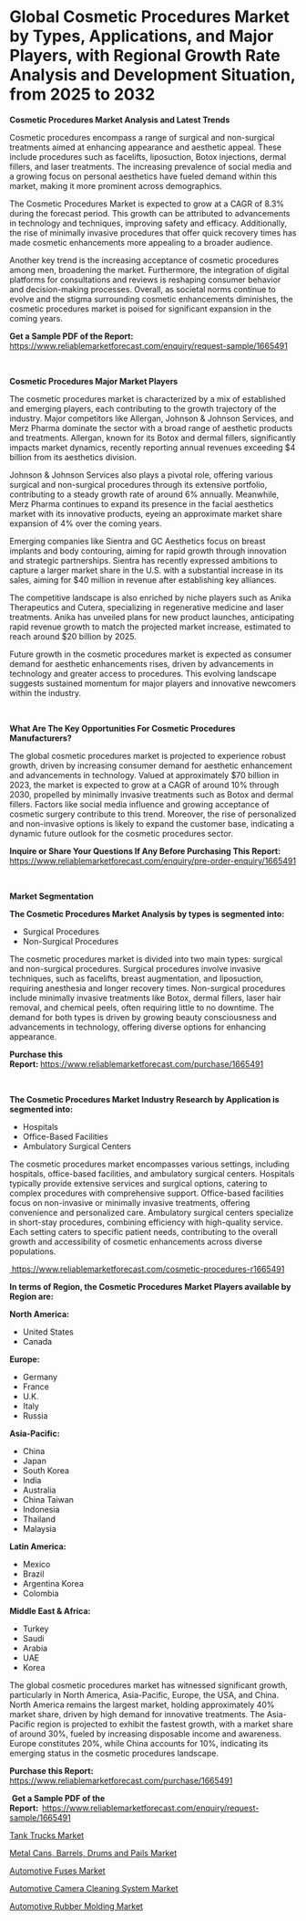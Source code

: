 <p><h1>Global Cosmetic Procedures Market by Types, Applications, and Major Players, with Regional Growth Rate Analysis and Development Situation, from 2025 to 2032</h1></p><p><strong>Cosmetic Procedures Market Analysis and Latest Trends</strong></p>
<p><p>Cosmetic procedures encompass a range of surgical and non-surgical treatments aimed at enhancing appearance and aesthetic appeal. These include procedures such as facelifts, liposuction, Botox injections, dermal fillers, and laser treatments. The increasing prevalence of social media and a growing focus on personal aesthetics have fueled demand within this market, making it more prominent across demographics.</p><p>The Cosmetic Procedures Market is expected to grow at a CAGR of 8.3% during the forecast period. This growth can be attributed to advancements in technology and techniques, improving safety and efficacy. Additionally, the rise of minimally invasive procedures that offer quick recovery times has made cosmetic enhancements more appealing to a broader audience.</p><p>Another key trend is the increasing acceptance of cosmetic procedures among men, broadening the market. Furthermore, the integration of digital platforms for consultations and reviews is reshaping consumer behavior and decision-making processes. Overall, as societal norms continue to evolve and the stigma surrounding cosmetic enhancements diminishes, the cosmetic procedures market is poised for significant expansion in the coming years.</p></p>
<p><strong>Get a Sample PDF of the Report:&nbsp;</strong> <a href="https://www.reliablemarketforecast.com/enquiry/request-sample/1665491?utm_campaign=2195&utm_medium=2&utm_source=Github&utm_content=ia&utm_term=06022025&utm_id=cosmetic-procedures">https://www.reliablemarketforecast.com/enquiry/request-sample/1665491</a></p>
<p>&nbsp;</p>
<p><strong>Cosmetic Procedures Major Market Players</strong></p>
<p><p>The cosmetic procedures market is characterized by a mix of established and emerging players, each contributing to the growth trajectory of the industry. Major competitors like Allergan, Johnson & Johnson Services, and Merz Pharma dominate the sector with a broad range of aesthetic products and treatments. Allergan, known for its Botox and dermal fillers, significantly impacts market dynamics, recently reporting annual revenues exceeding $4 billion from its aesthetics division. </p><p>Johnson & Johnson Services also plays a pivotal role, offering various surgical and non-surgical procedures through its extensive portfolio, contributing to a steady growth rate of around 6% annually. Meanwhile, Merz Pharma continues to expand its presence in the facial aesthetics market with its innovative products, eyeing an approximate market share expansion of 4% over the coming years.</p><p>Emerging companies like Sientra and GC Aesthetics focus on breast implants and body contouring, aiming for rapid growth through innovation and strategic partnerships. Sientra has recently expressed ambitions to capture a larger market share in the U.S. with a substantial increase in its sales, aiming for $40 million in revenue after establishing key alliances.</p><p>The competitive landscape is also enriched by niche players such as Anika Therapeutics and Cutera, specializing in regenerative medicine and laser treatments. Anika has unveiled plans for new product launches, anticipating rapid revenue growth to match the projected market increase, estimated to reach around $20 billion by 2025.</p><p>Future growth in the cosmetic procedures market is expected as consumer demand for aesthetic enhancements rises, driven by advancements in technology and greater access to procedures. This evolving landscape suggests sustained momentum for major players and innovative newcomers within the industry.</p></p>
<p>&nbsp;</p>
<p><strong>What Are The Key Opportunities For Cosmetic Procedures Manufacturers?</strong></p>
<p><p>The global cosmetic procedures market is projected to experience robust growth, driven by increasing consumer demand for aesthetic enhancement and advancements in technology. Valued at approximately $70 billion in 2023, the market is expected to grow at a CAGR of around 10% through 2030, propelled by minimally invasive treatments such as Botox and dermal fillers. Factors like social media influence and growing acceptance of cosmetic surgery contribute to this trend. Moreover, the rise of personalized and non-invasive options is likely to expand the customer base, indicating a dynamic future outlook for the cosmetic procedures sector.</p></p>
<p><strong>Inquire or Share Your Questions If Any Before Purchasing This Report:</strong> <a href="https://www.reliablemarketforecast.com/enquiry/pre-order-enquiry/1665491?utm_campaign=2195&utm_medium=2&utm_source=Github&utm_content=ia&utm_term=06022025&utm_id=cosmetic-procedures">https://www.reliablemarketforecast.com/enquiry/pre-order-enquiry/1665491</a></p>
<p>&nbsp;</p>
<p><strong>Market Segmentation</strong></p>
<p><strong>The Cosmetic Procedures Market Analysis by types is segmented into:</strong></p>
<p><ul><li>Surgical Procedures</li><li>Non-Surgical Procedures</li></ul></p>
<p><p>The cosmetic procedures market is divided into two main types: surgical and non-surgical procedures. Surgical procedures involve invasive techniques, such as facelifts, breast augmentation, and liposuction, requiring anesthesia and longer recovery times. Non-surgical procedures include minimally invasive treatments like Botox, dermal fillers, laser hair removal, and chemical peels, often requiring little to no downtime. The demand for both types is driven by growing beauty consciousness and advancements in technology, offering diverse options for enhancing appearance.</p></p>
<p><strong>Purchase this Report:&nbsp;</strong><a href="https://www.reliablemarketforecast.com/purchase/1665491?utm_campaign=2195&utm_medium=2&utm_source=Github&utm_content=ia&utm_term=06022025&utm_id=cosmetic-procedures">https://www.reliablemarketforecast.com/purchase/1665491</a></p>
<p>&nbsp;</p>
<p><strong>The Cosmetic Procedures Market Industry Research by Application is segmented into:</strong></p>
<p><ul><li>Hospitals</li><li>Office-Based Facilities</li><li>Ambulatory Surgical Centers</li></ul></p>
<p><p>The cosmetic procedures market encompasses various settings, including hospitals, office-based facilities, and ambulatory surgical centers. Hospitals typically provide extensive services and surgical options, catering to complex procedures with comprehensive support. Office-based facilities focus on non-invasive or minimally invasive treatments, offering convenience and personalized care. Ambulatory surgical centers specialize in short-stay procedures, combining efficiency with high-quality service. Each setting caters to specific patient needs, contributing to the overall growth and accessibility of cosmetic enhancements across diverse populations.</p></p>
<p><a href="https://www.reliablemarketforecast.com/cosmetic-procedures-r1665491?utm_campaign=2195&utm_medium=2&utm_source=Github&utm_content=ia&utm_term=06022025&utm_id=cosmetic-procedures">&nbsp;https://www.reliablemarketforecast.com/cosmetic-procedures-r1665491</a></p>
<p><strong>In terms of Region, the Cosmetic Procedures Market Players available by Region are:</strong></p>
<p>
    <p> <strong> North America: </strong>
        <ul>
            <li>United States</li>
            <li>Canada</li>
        </ul>
        </p> 
    <p> <strong> Europe: </strong>
        <ul>
            <li>Germany</li>
            <li>France</li>
            <li>U.K.</li>
            <li>Italy</li>
            <li>Russia</li>
        </ul>
        </p> 
    <p> <strong> Asia-Pacific: </strong>
        <ul>
            <li>China</li>
            <li>Japan</li>
            <li>South Korea</li>
            <li>India</li>
            <li>Australia</li>
            <li>China Taiwan</li>
            <li>Indonesia</li>
            <li>Thailand</li>
            <li>Malaysia</li>
        </ul>
        </p> 
    <p> <strong> Latin America: </strong>
        <ul>
            <li>Mexico</li>
            <li>Brazil</li>
            <li>Argentina Korea</li>
            <li>Colombia</li>
        </ul>
        </p> 
    <p> <strong> Middle East & Africa: </strong>
        <ul>
            <li>Turkey</li>
            <li>Saudi</li>
            <li>Arabia</li>
            <li>UAE</li>
            <li>Korea</li>
        </ul>
    </p>
    </p>
<p><p>The global cosmetic procedures market has witnessed significant growth, particularly in North America, Asia-Pacific, Europe, the USA, and China. North America remains the largest market, holding approximately 40% market share, driven by high demand for innovative treatments. The Asia-Pacific region is projected to exhibit the fastest growth, with a market share of around 30%, fueled by increasing disposable income and awareness. Europe constitutes 20%, while China accounts for 10%, indicating its emerging status in the cosmetic procedures landscape.</p></p>
<p><strong>Purchase this Report: </strong><a href="https://www.reliablemarketforecast.com/purchase/1665491?utm_campaign=2195&utm_medium=2&utm_source=Github&utm_content=ia&utm_term=06022025&utm_id=cosmetic-procedures">https://www.reliablemarketforecast.com/purchase/1665491</a></p>
<p>&nbsp;<strong>Get a Sample PDF of the Report:&nbsp;&nbsp;</strong><a href="https://www.reliablemarketforecast.com/enquiry/request-sample/1665491?utm_campaign=2195&utm_medium=2&utm_source=Github&utm_content=ia&utm_term=06022025&utm_id=cosmetic-procedures">https://www.reliablemarketforecast.com/enquiry/request-sample/1665491</a></p>
<p><strong></strong></p>
<p><p><a href="https://www.linkedin.com/pulse/tank-trucks-market-2025-2032-analyzing-size-share-growth-potential-rbroc?utm_campaign=2195&utm_medium=2&utm_source=Github&utm_content=ia&utm_term=06022025&utm_id=cosmetic-procedures">Tank Trucks Market</a></p><p><a href="https://github.com/seanmcma708/Market-Research-Report-List-1/blob/main/metal-cans-barrels-drums-and-pails-market.md?utm_campaign=2195&utm_medium=2&utm_source=Github&utm_content=ia&utm_term=06022025&utm_id=cosmetic-procedures">Metal Cans, Barrels, Drums and Pails Market</a></p><p><a href="https://www.linkedin.com/pulse/automotive-fuses-market-global-regional-analysis-focus-end-8hv1c?utm_campaign=2195&utm_medium=2&utm_source=Github&utm_content=ia&utm_term=06022025&utm_id=cosmetic-procedures">Automotive Fuses Market</a></p><p><a href="https://www.linkedin.com/pulse/automotive-camera-cleaning-system-market-size-growth-analysis-gklvc?utm_campaign=2195&utm_medium=2&utm_source=Github&utm_content=ia&utm_term=06022025&utm_id=cosmetic-procedures">Automotive Camera Cleaning System Market</a></p><p><a href="https://www.linkedin.com/pulse/automotive-rubber-molding-market-analysis-share-size-value-growing-nin7c?utm_campaign=2195&utm_medium=2&utm_source=Github&utm_content=ia&utm_term=06022025&utm_id=cosmetic-procedures">Automotive Rubber Molding Market</a></p></p>